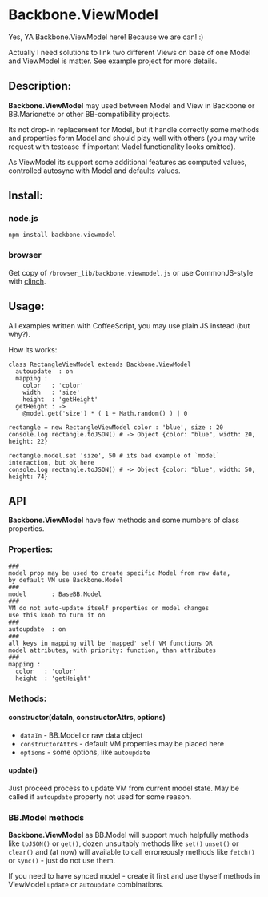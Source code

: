 # Backbone.ViewModel

Yes, YA Backbone.ViewModel here! Because we are can! :)

Actually I need solutions to link two different Views on base of one Model and ViewModel is matter. See example project for more details.

## Description:

**Backbone.ViewModel** may used between Model and View in Backbone or BB.Marionette or other BB-compatibility projects.

Its not drop-in replacement for Model, but it handle correctly some methods and properties form Model and should play well with others (you may write request with testcase if important Madel functionality looks omitted).

As ViewModel its support some additional features as computed values, controlled autosync with Model and defaults values.

## Install:

### node.js

    npm install backbone.viewmodel

### browser

Get copy of `/browser_lib/backbone.viewmodel.js` or use CommonJS-style with [clinch](https://github.com/Meettya/clinch).

## Usage:

All examples written with CoffeeScript, you may use plain JS instead (but why?).

How its works:

    class RectangleViewModel extends Backbone.ViewModel
      autoupdate  : on
      mapping : 
        color   : 'color'
        width   : 'size'
        height  : 'getHeight'
      getHeight : ->
        @model.get('size') * ( 1 + Math.random() ) | 0

    rectangle = new RectangleViewModel color : 'blue', size : 20
    console.log rectangle.toJSON() # -> Object {color: "blue", width: 20, height: 22} 

    rectangle.model.set 'size', 50 # its bad example of `model` interaction, but ok here
    console.log rectangle.toJSON() # -> Object {color: "blue", width: 50, height: 74} 

## API

**Backbone.ViewModel** have few methods and some numbers of class properties.

### Properties:

    ###
    model prop may be used to create specific Model from raw data,
    by default VM use Backbone.Model
    ###
    model       : BaseBB.Model
    ###
    VM do not auto-update itself properties on model changes
    use this knob to turn it on
    ###
    autoupdate  : on
    ###
    all keys in mapping will be 'mapped' self VM functions OR
    model attributes, with priority: function, than attributes
    ###
    mapping : 
      color   : 'color'
      height  : 'getHeight'

### Methods:

#### constructor(dataIn, constructorAttrs, options)

 - `dataIn` - BB.Model or raw data object
 - `constructorAttrs` - default VM properties may be placed here
 - `options` - some options, like `autoupdate`

#### update()

Just proceed process to update VM from current model state. May be called if `autoupdate` property not used for some reason.

### BB.Model methods

**Backbone.ViewModel** as BB.Model will support much helpfully methods like `toJSON()` or `get()`, dozen unsuitably methods like `set()` `unset()` or `clear()` and (at now) will available to call erroneously methods like `fetch()` or `sync()` - just do not use them.

If you need to have synced model  - create it first and use thyself methods in ViewModel `update` or `autoupdate` combinations.


